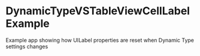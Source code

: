 # DynamicTypeVSTableViewCellLabelExample
Example app showing how UILabel properties are reset when Dynamic Type settings changes
